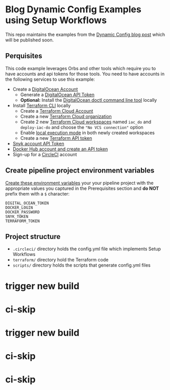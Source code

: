 # Blog Dynamic Config Examples using Setup Workflows

This repo maintains the examples from the [Dynamic Config blog post][1] which will be published soon.

## Perquisites

This code example leverages Orbs and other tools which require you to have accounts and api tokens for those tools. You need to have accounts in the following services to use this example:

- Create a [DigitalOcean Account][11]
  - Generate a [DigitalOcean API Token][13]
  - **Optional:** Install the [DigitalOcean doctl command line tool][14] locally
- Install [Terraform CLI][4] locally
  - Create a [Terraform Cloud Account][5]
  - Create a new [Terraform Cloud organization][6]
  - Create 2 new [Terraform Cloud workspaces][7] named `iac_do` and `deploy-iac-do` and choose the `"No VCS connection"` option
  - Enable [local execution mode][9] in both newly created workspaces
  - Create a new [Terraform API token][8]
- [Snyk account API Token][16]
- [Docker Hub account and create an API token][17]
- Sign-up for a [CircleCI][10] account

## Create pipeline project environment variables

[Create these environment variables][18] your your pipeline project with the appropriate values you captured in the Prerequisites section and **do NOT** prefix them with a `$` character:

```
DIGITAL_OCEAN_TOKEN
DOCKER_LOGIN
DOCKER_PASSWORD
SNYK_TOKEN
TERRAFORM_TOKEN
```

## Project structure

- `.circleci/` directory holds the config.yml file which implements Setup Workflows
- `terraform/` directory hold the Terraform code 
- `scripts/` directory holds the scripts that generate config.yml files

<!-- The following are reference urls -->
[1]: https://circleci.com/blog/building-cicd-pipelines-using-dynamic-config/
[2]: https://circleci.com/blog/our-cloud-platform-your-compute-introducing-the-circleci-runner/
[3]: https://github.com/CircleCI-Public/blog-runner
[4]: https://www.terraform.io/docs/cli-index.html
[5]: https://app.terraform.io/signup/account
[6]: https://learn.hashicorp.com/terraform/cloud-getting-started/signup#create-your-organization
[7]: https://learn.hashicorp.com/terraform/cloud-getting-started/create-workspace
[8]: https://learn.hashicorp.com/terraform/tfc/tfc_migration#authenticate-with-terraform-cloud
[9]: https://www.terraform.io/docs/cloud/workspaces/settings.html#execution-mode
[10]: https://circleci.com/signup/
[11]: https://try.digitalocean.com/freetrialoffer/
[12]: https://www.digitalocean.com/docs/droplets/how-to/add-ssh-keys/to-account/
[13]: https://www.digitalocean.com/docs/apis-clis/api/create-personal-access-token/
[14]: https://www.digitalocean.com/docs/apis-clis/doctl/how-to/install/
[15]: https://snyk.io/docs/getting-started/
[16]: https://snyk.io/blog/service-accounts/
[17]: https://docs.docker.com/docker-hub/access-tokens/
[18]: https://circleci.com/docs/2.0/env-vars/#setting-an-environment-variable-in-a-project

# trigger new build
# ci-skip
# trigger new build
# ci-skip
# ci-skip

